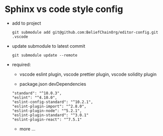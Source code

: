 # Sphinx vs code style config

* add to project

	`git submodule add git@github.com:BeliefChainOrg/editor-config.git .vscode`

* update submodule to latest commit

	`git submodule update --remote`

* required:

	* vscode eslint plugin, vscode prettier plugin, vscode solidity plugin

	* package.json devDependencies

	```
	"standard": "^10.0.3",
	"eslint": "^4.10.0",
	"eslint-config-standard": "^10.2.1",
	"eslint-plugin-import": "^2.8.0",
	"eslint-plugin-node": "^5.2.1",
	"eslint-plugin-standard": "^3.0.1"
	"eslint-plugin-react": "^7.5.1"
	
	```

	* more ...

